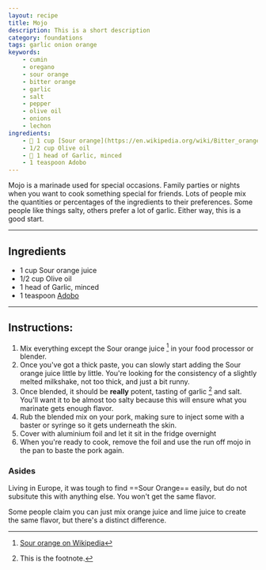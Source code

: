```yaml
---
layout: recipe
title: Mojo
description: This is a short description
category: foundations
tags: garlic onion orange
keywords: 
    - cumin 
    - oregano 
    - sour orange
    - bitter orange
    - garlic 
    - salt 
    - pepper 
    - olive oil
    - onions 
    - lechon 
ingredients:
    - 🍊 1 cup [Sour orange](https://en.wikipedia.org/wiki/Bitter_orange) juice 
    - 1/2 cup Olive oil
    - 🧄 1 head of Garlic, minced 
    - 1 teaspoon Adobo
---
```


Mojo is a marinade used for special occasions. Family parties or nights when you want to cook something special for friends. Lots of people mix the quantities or percentages of the ingredients to their preferences. Some people like things salty, others prefer a lot of garlic. Either way, this is a good start.

___

<div class="recipe-ingredients">

<h2>Ingredients</h2>

<ul class="ingredient-list">
    <li>1 cup Sour orange juice</li>
    <li>1/2 cup Olive oil</li>
    <li>1 head of Garlic, minced</li>
    <li>1 teaspoon <a href="/foundations/2024/01/01/adobo.html">Adobo</a></li>
</ul>
</div>

___

## Instructions:

1. Mix everything except the Sour orange juice [^1] in your food processor or blender. 
2. Once you've got a thick paste, you can slowly start adding the Sour orange juice little by little. You're looking for the consistency of a slightly melted milkshake, not too thick, and just a bit runny.
3. Once blended, it should be **really** potent, tasting of garlic [^2] and salt. You'll want it to be almost too salty because this will ensure what you marinate gets enough flavor.
4. Rub the blended mix on your pork, making sure to inject some with a baster or syringe so it gets underneath the skin.
5. Cover with aluminium foil and let it sit in the fridge overnight 
6. When you're ready to cook, remove the foil and use the run off mojo in the pan to baste the pork again.

### Asides

Living in Europe, it was tough to find ==Sour Orange== easily, but do not subsitute this with anything else. You won't get the same flavor. 

Some people claim you can just mix orange juice and lime juice to create the same flavor, but there's a distinct difference.



[^1]: [Sour orange on Wikipedia](https://en.wikipedia.org/wiki/Bitter_orange)
[^2]: This is the footnote.